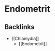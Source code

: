 # Endometrit
## Backlinks
* [[Chlamydia]]
	* [[Endometrit]]

<!-- #anki/tag/med/Gynecology #anki/deck/Medicine -->

<!-- {BearID:13019097-B481-40B1-86E2-8F3C7C6AED14-97624-0000B45C3CFFCEAE} -->
